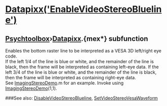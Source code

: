 # [Datapixx('EnableVideoStereoBlueline')](Datapixx-EnableVideoStereoBlueline) 
## [Psychtoolbox](Pyschtoolbox)&#8250;[Datapixx](Datapixx).{mex*} subfunction


Enables the bottom raster line to be interpreted as a VESA 3D left/right eye  
code.  
If the left 1/4 of the line is blue or white, and the remainder of the line is  
black, then the frame will be interpreted as containing left-eye data. If the  
left 3/4 of the line is blue or white, and the remainder of the line is black,  
then the frame will be interpreted as containing right-eye data.  
See [ImagingStereoDemo](ImagingStereoDemo).m for an example.  Invoke using [ImagingStereoDemo](ImagingStereoDemo)(1,1).  
  


###See also:
[DisableVideoStereoBlueline](Datapixx-DisableVideoStereoBlueline), [SetVideoStereoVesaWaveform](Datapixx-SetVideoStereoVesaWaveform)
